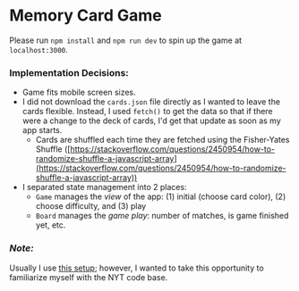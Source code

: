 # Memory Card Game

Please run `npm install` and `npm run dev` to spin up the game at `localhost:3000`.

### Implementation Decisions: ###
* Game fits mobile screen sizes.
* I did not download the `cards.json` file directly as I wanted to leave the cards flexible. Instead, I used `fetch()` to get the data so that if there were a change to the deck of cards, I'd get that update as soon as my app starts.
    * Cards are shuffled each time they are fetched using the Fisher-Yates Shuffle ([https://stackoverflow.com/questions/2450954/how-to-randomize-shuffle-a-javascript-array](https://stackoverflow.com/questions/2450954/how-to-randomize-shuffle-a-javascript-array))
* I separated state management into 2 places:
    * `Game` manages the _view_ of the app: (1) initial (choose card color), (2) choose difficulty, and (3) play
    * `Board` manages the _game play_: number of matches, is game finished yet, etc.

### _Note:_ ###
Usually I use [this setup](https://github.com/siuangie91/react_webpack/tree/with_sass/); however, I wanted to take this opportunity to familiarize myself with the NYT code base.

